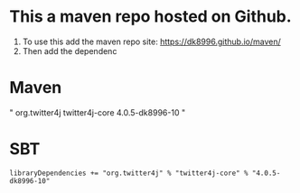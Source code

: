 # This a maven repo hosted on Github.  
1) To use this add the maven repo site: https://dk8996.github.io/maven/
2) Then add the dependenc
# Maven
"
<dependency>
    <groupId>org.twitter4j</groupId>
    <artifactId>twitter4j-core</artifactId>
    <version>4.0.5-dk8996-10</version>
</dependency>
"

# SBT
`libraryDependencies += "org.twitter4j" % "twitter4j-core" % "4.0.5-dk8996-10"`
